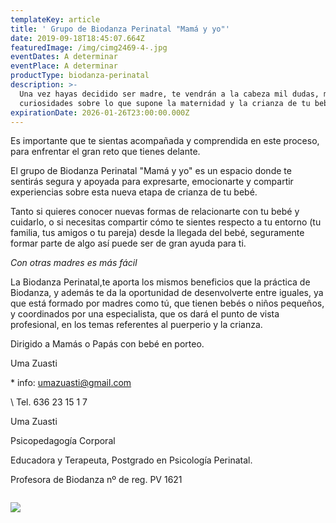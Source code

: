 ```yaml
---
templateKey: article
title: ' Grupo de Biodanza Perinatal "Mamá y yo"'
date: 2019-09-18T18:45:07.664Z
featuredImage: /img/cimg2469-4-.jpg
eventDates: A determinar
eventPlace: A determinar
productType: biodanza-perinatal
description: >-
  Una vez hayas decidido ser madre, te vendrán a la cabeza mil dudas, miedos o
  curiosidades sobre lo que supone la maternidad y la crianza de tu bebé.
expirationDate: 2026-01-26T23:00:00.000Z
---
```

Es importante que te sientas acompañada y comprendida en este proceso, para enfrentar el gran reto que tienes delante.

El grupo de Biodanza Perinatal "Mamá y yo" es un espacio donde te sentirás  segura y apoyada para expresarte, emocionarte y compartir experiencias sobre esta nueva etapa de crianza de tu bebé.

Tanto si quieres conocer nuevas formas de relacionarte con tu bebé y cuidarlo, o si necesitas compartir cómo te sientes respecto a tu entorno (tu familia, tus amigos o tu pareja) desde la llegada del bebé, seguramente formar parte de algo así puede ser de gran ayuda para ti.

_Con otras madres es más fácil_

La Biodanza Perinatal,te aporta los mismos beneficios que la práctica de Biodanza, y además te da la oportunidad de desenvolverte entre iguales, ya que está formado por madres como tú, que tienen bebés o niños pequeños, y coordinados por una especialista, que os dará el punto de vista profesional, en los temas referentes al puerperio y la crianza.

Dirigido a Mamás o Papás con bebé en porteo.

Uma Zuasti

\* info: umazuasti@gmail.com

\    Tel. 636 23 15 1 7

Uma Zuasti

Psicopedagogía Corporal

Educadora y Terapeuta, Postgrado en Psicología Perinatal.

Profesora de Biodanza nº de reg. PV 1621

![]()

![](/img/cimg2469-4-.jpg)
